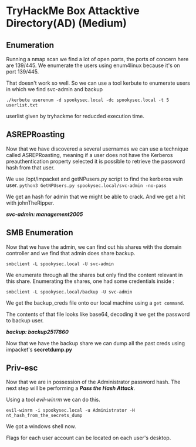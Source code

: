 # TryHackMe Box Attacktive Directory(AD) \(Medium\)

## Enumeration

Running a nmap scan we find a lot of open ports, the ports of concern here are 139/445.
We enumerate the users using enum4linux because it's on port 139/445.

That doesn't work so well. So we can use a tool kerbute to enumerate users in which we find svc-admin and backup

`./kerbute userenum -d spookysec.local -dc spookysec.local -t 5 userlist.txt`

userlist given by tryhackme for reducded execution time.

## ASREPRoasting

Now that we have discovered a several usernames we can use a technique called ASREPRoasting, meaning if a user does not have the Kerberos preauthentication property selected it is possible to retrieve the password hash from that user.

We use /opt/impacket and getNPusers.py script to find the kerberos vuln user.
`python3 GetNPUsers.py spookysec.local/svc-admin -no-pass`

We get an hash for admin that we might be able to crack. And we get a hit with johnTheRipper.

___svc-admin: management2005___

## SMB Enumeration

Now that we have the admin, we can find out his shares with the domain controller and we find that admin does share backup.

`smbclient -L spookysec.local -U svc-admin`

We enumerate through all the shares but only find the content relevant in this share.
Enumerating the shares, one had some credentials inside :

`smbclient -L spookysec.local/backup -U svc-admin`

We get the backup_creds file onto our local machine using a `get command`.

The contents of that file looks like base64, decoding it we get the password to backup user.

___backup: backup2517860___

Now that we have the backup share we can dump all the past creds using impacket's __secretdump.py__

## Priv-esc

Now that we are in possession of the Administrator password hash. The next step will be performing a ___Pass the Hash Attack___.

Using a tool _evil-winrm_ we can do this.

`evil-winrm -i spookysec.local -u Administrator -H nt_hash_from_the_secrets_dump`

We got a windows shell now.

Flags for each user account can be located on each user's desktop.
